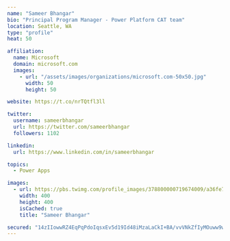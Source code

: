 ```yaml
---
name: "Sameer Bhangar"
bio: "Principal Program Manager - Power Platform CAT team"
location: Seattle, WA
type: "profile"
heat: 50

affiliation:
  name: Microsoft
  domain: microsoft.com
  images:
    - url: "/assets/images/organizations/microsoft.com-50x50.jpg"
      width: 50
      height: 50

website: https://t.co/nrTQtfl3ll

twitter:
  username: sameerbhangar
  url: https://twitter.com/sameerbhangar
  followers: 1102

linkedin:
  url: https://www.linkedin.com/in/sameerbhangar

topics:
  - Power Apps

images:
  - url: https://pbs.twimg.com/profile_images/378800000719674009/a36fe7ddfab1778b76e5793772e43798_400x400.jpeg
    width: 400
    height: 400
    isCached: true
    title: "Sameer Bhangar"

secured: "14zIIowwRZ4EqPqPdoIqsxEv5d19Id48iMzaLaCkI+BA/vvVNkZfIyMOuww9w9tf+Bcp8PO0sCd012WbRMGYpISmmq77Rt9WHJxd6K9zYrCEUW3oZU/Twv+Etrauw6OihxnxdbScmNjnU3225gr3t4lAb1tfy1k9L/P2AYE98rOVAWDtxwH+Te1O+nGguG3bRWA6aTZ9XA+QdF0W6WkMLjWJQN/dsQEaqnDtv6Fy8+vRtNYl8Y8DztHnVFPLwmMx37h8CrNZlTfsFFFM8hnB4NRbbOeBjve3YUte6I9c1M49KiTPg+9H6mQuZOFo6mPGHTeT9Ur+MJxvE/+YUwuqbtuIkWiECn7WIoTE+OJbhp7wI+t/9EoyjLEfVh8X/Wwjzlc1G0ENUX838LDcFu5lqz+RMuenOYfMhr5wTqV56XE=;4dsvlPcj4nGStoDZeQidHg=="
---
```


